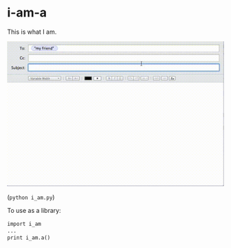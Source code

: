 # i-am-a
This is what I am.

![Example Screen Recording](https://github.com/dbarella/i-am-a/raw/master/misc/example.gif)

(`python i_am.py`)

To use as a library:

    import i_am
    ...
    print i_am.a()
